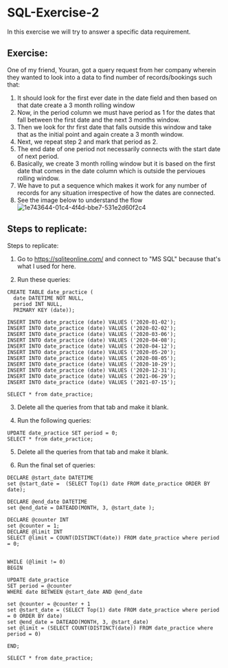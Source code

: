 # SQL-Exercise-2
In this exercise we will try to answer a specific data requirement.

## Exercise: 
One of my friend, Youran, got a query request from her company wherein they wanted to look into a data to find number of records/bookings such that:
1. It should look for the first ever date in the date field and then based on that date create a 3 month rolling window
2. Now, in the period column we must have period as 1 for the dates that fall between the first date and the next 3 months window.
3. Then we look for thr first date that falls outside this window and take that as the initial point and again create a 3 month window.
4. Next, we repeat step 2 and mark that period as 2.
5. The end date of one period not necessarily connects with the start date of next period.
6. Basically, we create 3 month rolling window but it is based on the first date that comes in the date column which is outside the pervioues rolling window.
7. We have to put a sequence which makes it work for any number of records for any situation irrespective of how the dates are connected.
8. See the image below to understand the flow
![1e743644-01c4-4f4d-bbe7-531e2d60f2c4](https://user-images.githubusercontent.com/6689256/88373047-1e2edc80-cd65-11ea-9856-4b63b0084eea.jpg)


## Steps to replicate:
Steps to replicate:
1. Go to https://sqliteonline.com/ and connect to "MS SQL" because that's what I used for here.

2. Run these queries:
```
CREATE TABLE date_practice (
  date DATETIME NOT NULL,
  period INT NULL,
  PRIMARY KEY (date));
  
INSERT INTO date_practice (date) VALUES ('2020-01-02');
INSERT INTO date_practice (date) VALUES ('2020-02-02');
INSERT INTO date_practice (date) VALUES ('2020-03-06');
INSERT INTO date_practice (date) VALUES ('2020-04-08');
INSERT INTO date_practice (date) VALUES ('2020-04-12');
INSERT INTO date_practice (date) VALUES ('2020-05-20');
INSERT INTO date_practice (date) VALUES ('2020-08-05');
INSERT INTO date_practice (date) VALUES ('2020-10-29');
INSERT INTO date_practice (date) VALUES ('2020-12-31');
INSERT INTO date_practice (date) VALUES ('2021-06-29');
INSERT INTO date_practice (date) VALUES ('2021-07-15');

SELECT * from date_practice;
```

3. Delete all the queries from that tab and make it blank.

4. Run the following queries:
```
UPDATE date_practice SET period = 0;
SELECT * from date_practice;
```

5. Delete all the queries from that tab and make it blank.

6. Run the final set of queries:
```
DECLARE @start_date DATETIME 
set @start_date =  (SELECT Top(1) date FROM date_practice ORDER BY date);

DECLARE @end_date DATETIME 
set @end_date = DATEADD(MONTH, 3, @start_date );

DECLARE @counter INT
set @counter = 1;
DECLARE @limit INT
SELECT @limit = COUNT(DISTINCT(date)) FROM date_practice where period = 0;


WHILE (@limit != 0)
BEGIN

UPDATE date_practice
SET period = @counter
WHERE date BETWEEN @start_date AND @end_date

set @counter = @counter + 1
set @start_date = (SELECT Top(1) date FROM date_practice where period = 0 ORDER BY date)
set @end_date = DATEADD(MONTH, 3, @start_date)
set @limit = (SELECT COUNT(DISTINCT(date)) FROM date_practice where period = 0)

END;

SELECT * from date_practice;
```
